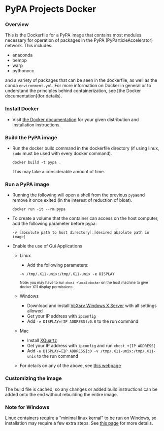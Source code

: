 
# PyPA Projects Docker

### Overview

This is the Dockerfile for a PyPA image that contains most modules necessary for operation of packages in the PyPA (PyParticleAccelerator) network. This includes:

*   anaconda
*   bempp
*   warp
*   pythonocc

and a variety of packages that can be seen in the dockerfile, as well as the conda `environment.yml`. For more information on Docker in general or to understand the principles behind containerization, see [the Docker documentation](for details). 

### Install Docker

*   Visit [the Docker documentation](https://docs.docker.com/install/) for your given distribution and installation instructions.

### Build the PyPA image

*   Run the docker build command in the dockerfile directory (if using linux, `sudo` must be used with every docker command).

    `docker build -t pypa .`

    This may take a considerable amount of time.

### Run a PyPA image

*   Running the following will open a shell from the previous `pypa`and remove it once exited (in the interest of reduction of bloat).

    `docker run -it --rm pypa`

*   To create a volume that the container can access on the host computer, add the following parameter before pypa:

    `-v [absolute path to host directory]:[desired absolute path in image]`

*   Enable the use of Gui Applications 
    * Linux
        * Add the following parameters:

        `-v /tmp/.X11-unix:/tmp/.X11-unix -e DISPLAY`

        <sub>Note: you may have to run <code>xhost +local:docker</code> on the host machine to give docker X11 display permissions.</sub>

    * Windows
        * Download and install [VcXsrv Windows X Server](https://sourceforge.net/projects/vcxsrv/) with all settings allowed
        * Get your IP address with `ipconfig` 
        * Add `-e DISPLAY=[IP ADDRESS]:0.0` to the run command
    * Mac
        * Install [XQuartz](https://www.xquartz.org/)
        * Get your IP address with `ipconfig` and run `xhost +[IP ADDRESS]`
        * Add `-e DISPLAY=[IP ADDRESS]:0 -v /tmp/.X11-unix:/tmp/.X11-unix` to the run command
    * For details on any of the above, see [this webpage](https://cuneyt.aliustaoglu.biz/en/running-gui-applications-in-docker-on-windows-linux-mac-hosts)

    
### Customizing the image

The build file is cached, so any changes or added build instructions can be added onto the end without rebuilding the entire image. 

### Note for Windows

Linux containers require a "minimal linux kernal" to be run on Windows, so installation may require a few extra steps. See [this page](https://tutorials.ubuntu.com/tutorial/tutorial-windows-ubuntu-hyperv-containers) for more details.
